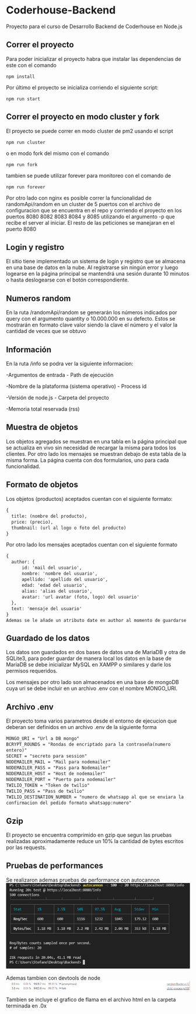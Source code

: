 # Coderhouse-Backend
Proyecto para el curso de Desarrollo Backend de Coderhouse en Node.js

## Correr el proyecto

  Para poder inicializar el proyecto habra que instalar las dependencias de este con el comando
  ```
  npm install
  ```
  Por último el proyecto se inicializa corriendo el siguiente script:
  ```
  npm run start
  ```
## Correr el proyecto en modo cluster y fork

  El proyecto se puede correr en modo cluster de pm2 usando el script
  
  ```
  npm run cluster
  ```
  o en modo fork del mismo con el comando

  ```
  npm run fork
  ```

  tambien se puede utilizar forever para monitoreo con el comando de

  ```
  npm run forever
  ```

  Por otro lado con nginx es posible correr la funcionalidad de randomApi/random en un cluster de 5 puertos con el archivo de configuracion que se encuentra en el repo y corriendo el proyecto en los puertos 8080 8082 8083 8084 y 8085 utilizando el argumento -p que recibe el server al iniciar. El resto de las peticiones se manejaran en el puerto 8080
  
  
## Login y registro

  El sitio tiene implementado un sistema de login y registro que se almacena en una base de datos en la nube. Al registrarse sin ningún error y luego logearse
  en la página principal se mantendrá una sesión durante 10 minutos o hasta deslogearse con el botón correspondiente.
## Numeros random

  En la ruta /randomApi/random se generarán los números indicados por query con el argumento quantity o
  10.000.000 en su defecto. Estos se mostrarán en formato clave valor siendo la clave el número y el valor la
  cantidad de veces que se obtuvo
## Información

  En la ruta /info se podra ver la siguiente informacion:
  
  -Argumentos de entrada - Path de ejecución
  
  -Nombre de la plataforma (sistema operativo) - Process id
  
  -Versión de node.js - Carpeta del proyecto
  
  -Memoria total reservada (rss)
## Muestra de objetos

  Los objetos agregados se muestran en una tabla en la página principal que se actualiza en vivo sin necesidad de recargar la misma para todos los clientes.
  Por otro lado los mensajes se muestran debajo de esta tabla de la misma forma. La página cuenta con dos formularios, uno para cada funcionalidad.
## Formato de objetos

  Los objetos (productos) aceptados cuentan con el siguiente formato:
  
  ```
  {
    title: (nombre del producto),
    price: (precio),
    thumbnail: (url al logo o foto del producto)
  }

  ```
  Por otro lado los mensajes aceptados cuentan con el siguiente formato
  ```
  { 
    author: {
        id: 'mail del usuario', 
        nombre: 'nombre del usuario', 
        apellido: 'apellido del usuario', 
        edad: 'edad del usuario', 
        alias: 'alias del usuario',
        avatar: 'url avatar (foto, logo) del usuario'
    },
    text: 'mensaje del usuario'
  }
  Ademas se le añade un atributo date en author al momento de guardarse

  ```
## Guardado de los datos

Los datos son guardados en dos bases de datos una de MariaDB y otra de SQLite3, para poder guardar de manera local los datos en la base de MariaDB se debe inicializar MySQL en XAMPP o similares y darle los permisos requeridos.

Los mensajes por otro lado son almacenados en una base de mongoDB cuya uri se debe incluir en un archivo .env con el nombre MONGO_URI.

## Archivo .env
El proyecto toma varios parametros desde el entorno de ejecucion que deberan ser definidos en un archivo .env de la siguiente forma
```
MONGO_URI = "Url a DB mongo"
BCRYPT_ROUNDS = "Rondas de encriptado para la contraseña(numero entero)"
SECRET = "secreto para session"
NODEMAILER_MAIL = "Mail para nodemailer"
NODEMAILER_PASS = "Pass para Nodemailer"
NODEMAILER_HOST = "Host de nodemailer"
NODEMAILER_PORT = "Puerto para nodemailer"
TWILIO_TOKEN = "Token de twilio"
TWILIO_PASS = "Pass de twilio" 
TWILIO_DESTINATION_NUMBER = "numero de whatsapp al que se enviara la confirmacion del pedido formato whatsapp:numero"
```
## Gzip

El proyecto se encuentra comprimido en gzip que segun las pruebas realizadas aproximadamente reduce un 10% la cantidad de bytes
escritos por las requests.

## Pruebas de performances
Se realizaron ademas pruebas de performance con autocannon
![autocannon](./img/autocannon.png)

Ademas tambien con devtools de node
![devtools](./img/devtools.png)

Tambien se incluye el grafico de flama en el archivo html en la carpeta terminada en .0x
  


